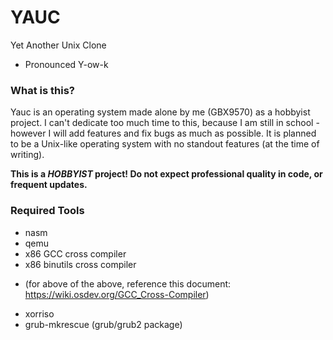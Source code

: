 # YAUC
Yet Another Unix Clone
* Pronounced Y-ow-k

### What is this?
Yauc is an operating system made alone by me (GBX9570) as a hobbyist project. I can't dedicate too much time to this, because I am still in school - however I will add features and fix bugs as much as possible. It is planned to be a Unix-like operating system with no standout features (at the time of writing).

**This is a *HOBBYIST* project! Do not expect professional quality in code, or frequent updates.**

### Required Tools
* nasm
* qemu
* x86 GCC cross compiler
* x86 binutils cross compiler
- (for above of the above, reference this document: https://wiki.osdev.org/GCC_Cross-Compiler)
* xorriso
* grub-mkrescue (grub/grub2 package)